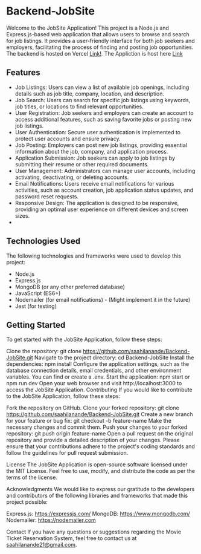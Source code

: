 # Backend-JobSite
Welcome to the JobSite Application! This project is a Node.js and Express.js-based web application that allows users to browse and search for job listings. It provides a user-friendly interface for both job seekers and employers, facilitating the process of finding and posting job opportunities.
The backend is hosted on Vercel [Link!](https://backendjobsite.vercel.app/). The Appliction is host here [Link](https://saahilmakesjobsite.vercel.app/)

## Features
- Job Listings: Users can view a list of available job openings, including details such as job title, company, location, and description.
- Job Search: Users can search for specific job listings using keywords, job titles, or locations to find relevant opportunities.
- User Registration: Job seekers and employers can create an account to access additional features, such as saving favorite jobs or posting new job listings.
- User Authentication: Secure user authentication is implemented to protect user accounts and ensure privacy.
- Job Posting: Employers can post new job listings, providing essential information about the job, company, and application process.
- Application Submission: Job seekers can apply to job listings by submitting their resume or other required documents.
- User Management: Administrators can manage user accounts, including activating, deactivating, or deleting accounts.
- Email Notifications: Users receive email notifications for various activities, such as account creation, job application status updates, and password reset requests.
- Responsive Design: The application is designed to be responsive, providing an optimal user experience on different devices and screen sizes.
- 
## Technologies Used
The following technologies and frameworks were used to develop this project:

- Node.js
- Express.js
- MongoDB (or any other preferred database)
- JavaScript (ES6+)
- Nodemailer (for email notifications) - (Might implement it in the future)
- Jest (for testing)

## Getting Started
To get started with the JobSite Application, follow these steps:

Clone the repository: git clone https://github.com/saahilanande/Backend-JobSite.git
Navigate to the project directory: cd Backend-JobSite
Install the dependencies: npm install
Configure the application settings, such as the database connection details, email credentials, and other environment variables. You can find or create a  .env.
Start the application: npm start or npm run dev
Open your web browser and visit http://localhost:3000 to access the JobSite Application.
Contributing
If you would like to contribute to the JobSite Application, follow these steps:

Fork the repository on GitHub.
Clone your forked repository: git clone https://github.com/saahilanande/Backend-JobSite.git
Create a new branch for your feature or bug fix: git checkout -b feature-name
Make the necessary changes and commit them.
Push your changes to your forked repository: git push origin feature-name
Open a pull request on the original repository and provide a detailed description of your changes.
Please ensure that your contributions adhere to the project's coding standards and follow the guidelines for pull request submission.

License
The JobSite Application is open-source software licensed under the MIT License. Feel free to use, modify, and distribute the code as per the terms of the license.

Acknowledgments
We would like to express our gratitude to the developers and contributors of the following libraries and frameworks that made this project possible:

Express.js: https://expressjs.com/
MongoDB: https://www.mongodb.com/
Nodemailer: https://nodemailer.com

Contact If you have any questions or suggestions regarding the Movie Ticket Reservation System, feel free to contact us at saahilanande21@gmail.com.
